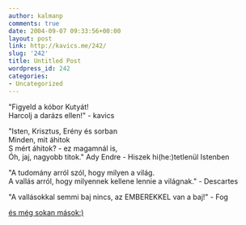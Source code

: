 ```yaml
---
author: kalmanp
comments: true
date: 2004-09-07 09:33:56+00:00
layout: post
link: http://kavics.me/242/
slug: '242'
title: Untitled Post
wordpress_id: 242
categories:
- Uncategorized
---
```


"Figyeld a kóbor Kutyát!  
Harcolj a darázs ellen!" - kavics




"Isten, Krisztus, Erény és sorban  
Minden, mit áhitok  
S mért áhitok? - ez magamnál is,  
Óh, jaj, nagyobb titok." Ady Endre - Hiszek hi(he:)tetlenül Istenben




"A tudomány arról szól, hogy milyen a világ.  
A vallás arról, hogy milyennek kellene lennie a világnak." - Descartes




"A vallásokkal semmi baj nincs, az EMBEREKKEL van a baj!" - Fog




[és még sokan mások:)](http://awender.fullnet.hu/hun/idezet/valogat.htm)
